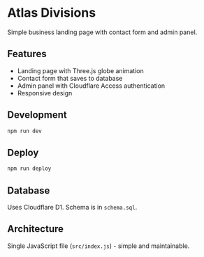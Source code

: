 # Atlas Divisions

Simple business landing page with contact form and admin panel.

## Features

- Landing page with Three.js globe animation
- Contact form that saves to database
- Admin panel with Cloudflare Access authentication
- Responsive design

## Development

```bash
npm run dev
```

## Deploy

```bash
npm run deploy
```

## Database

Uses Cloudflare D1. Schema is in `schema.sql`.

## Architecture

Single JavaScript file (`src/index.js`) - simple and maintainable.